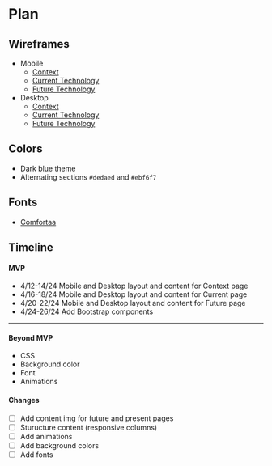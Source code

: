 # Plan

## Wireframes
* Mobile
  * [Context](https://wireframe.cc/NdvIuW)
  * [Current Technology](https://wireframe.cc/tCdIIC)
  * [Future Technology](https://wireframe.cc/PLrif5)
* Desktop
  * [Context](https://wireframe.cc/pSbt4W)
  * [Current Technology](https://wireframe.cc/6HHmaF)
  * [Future Technology](https://wireframe.cc/QSnBaS)

## Colors
* Dark blue theme
* Alternating sections `#dedaed` and `#ebf6f7`

## Fonts
* [Comfortaa]([URL](https://fonts.google.com/specimen/Comfortaa))

## Timeline

#### MVP

* 4/12-14/24 Mobile and Desktop layout and content for Context page
* 4/16-18/24 Mobile and Desktop layout and content for Current page
* 4/20-22/24 Mobile and Desktop layout and content for Future page
* 4/24-26/24 Add Bootstrap components

---

#### Beyond MVP

* CSS
 * Background color
 * Font
* Animations

#### Changes

- [ ] Add content img for future and present pages
- [ ] Sturucture content (responsive columns)
- [ ] Add animations
- [ ] Add background colors
- [ ] Add fonts
